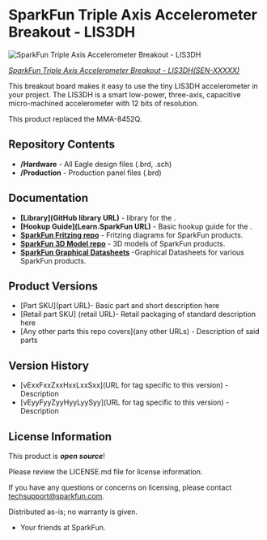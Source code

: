 SparkFun Triple Axis Accelerometer Breakout - LIS3DH
=============================================

![SparkFun Triple Axis Accelerometer Breakout - LIS3DH](https://dlnmh9ip6v2uc.cloudfront.net/images/products/1/0/9/5/5/10955-01_i_ma.jpg)  

[*SparkFun Triple Axis Accelerometer Breakout - LIS3DH(SEN-XXXXX)*](https://www.sparkfun.com/products/XXXXX)

This breakout board makes it easy to use the tiny LIS3DH accelerometer in your project. 
The LIS3DH is a smart low-power, three-axis, capacitive micro-machined accelerometer with 12 bits of resolution.

This product replaced the MMA-8452Q.

Repository Contents
-------------------
* **/Hardware** - All Eagle design files (.brd, .sch)
* **/Production** - Production panel files (.brd)

Documentation
--------------
* **[Library](GitHub library URL)** - <LANGUAGE> library for the <PRODUCT NAME>.
* **[Hookup Guide](Learn.SparkFun URL)** - Basic hookup guide for the <PRODUCT NAME>.
* **[SparkFun Fritzing repo](https://github.com/sparkfun/Fritzing_Parts)** - Fritzing diagrams for SparkFun products.
* **[SparkFun 3D Model repo](https://github.com/sparkfun/3D_Models)** - 3D models of SparkFun products. 
* **[SparkFun Graphical Datasheets](https://github.com/sparkfun/Graphical_Datasheets)** -Graphical Datasheets for various SparkFun products.

Product Versions
----------------
* [Part SKU](part URL)- Basic part and short description here
* [Retail part SKU] (retail URL)- Retail packaging of standard description here
* [Any other parts this repo covers](any other URLs) - Description of said parts

Version History
---------------
* [vExxFxxZxxHxxLxxSxx](URL for tag specific to this version) - Description 
* [vEyyFyyZyyHyyLyySyy](URL for tag specific to this version) - Description

License Information
-------------------

This product is _**open source**_! 

Please review the LICENSE.md file for license information. 

If you have any questions or concerns on licensing, please contact techsupport@sparkfun.com.

Distributed as-is; no warranty is given.

- Your friends at SparkFun.

_<COLLABORATION CREDIT>_

